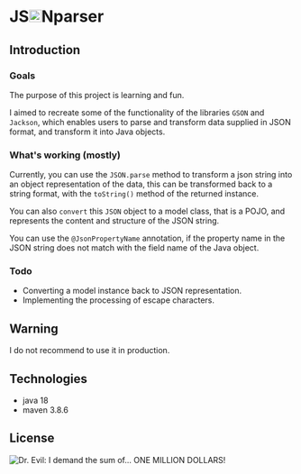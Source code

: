 # JS<img width="22" src='https://upload.wikimedia.org/wikipedia/commons/c/c9/JSON_vector_logo.svg'/>Nparser

## Introduction

### Goals
The purpose of this project is learning and fun.

I aimed to recreate some of the functionality of the libraries `GSON` and `Jackson`,
which enables users to parse and transform data supplied in JSON format, and transform it
into Java objects.

### What's working (mostly)

Currently, you can use the `JSON.parse` method to transform a json string into an object representation of
the data, this can be transformed back to a string format, with the `toString()` method of the returned instance.

You can also `convert` this `JSON` object to a model class, that is a POJO,
and represents the content and structure of the JSON string.

You can use the `@JsonPropertyName` annotation, if the property name in the JSON string 
does not match with the field name of the Java object.

### Todo
- Converting a model instance back to JSON representation.
- Implementing the processing of escape characters.

## Warning

I do not recommend to use it in production.

## Technologies
 - java 18
 - maven 3.8.6

## License
![Dr. Evil: I demand the sum of... ONE MILLION DOLLARS!](http://www.quickmeme.com/img/12/12fc8f7415061141fc2a79464b7847602475430c05385d5e731e1994b12881c0.jpg)